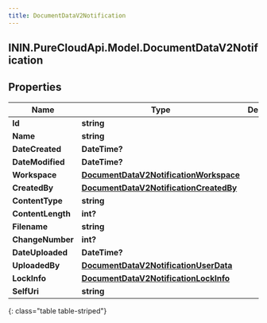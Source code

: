 ```yaml
---
title: DocumentDataV2Notification
---
```

## ININ.PureCloudApi.Model.DocumentDataV2Notification

## Properties

|Name | Type | Description | Notes|
|------------ | ------------- | ------------- | -------------|
| **Id** | **string** |  | [optional] |
| **Name** | **string** |  | [optional] |
| **DateCreated** | **DateTime?** |  | [optional] |
| **DateModified** | **DateTime?** |  | [optional] |
| **Workspace** | [**DocumentDataV2NotificationWorkspace**](DocumentDataV2NotificationWorkspace.html) |  | [optional] |
| **CreatedBy** | [**DocumentDataV2NotificationCreatedBy**](DocumentDataV2NotificationCreatedBy.html) |  | [optional] |
| **ContentType** | **string** |  | [optional] |
| **ContentLength** | **int?** |  | [optional] |
| **Filename** | **string** |  | [optional] |
| **ChangeNumber** | **int?** |  | [optional] |
| **DateUploaded** | **DateTime?** |  | [optional] |
| **UploadedBy** | [**DocumentDataV2NotificationUserData**](DocumentDataV2NotificationUserData.html) |  | [optional] |
| **LockInfo** | [**DocumentDataV2NotificationLockInfo**](DocumentDataV2NotificationLockInfo.html) |  | [optional] |
| **SelfUri** | **string** |  | [optional] |
{: class="table table-striped"}


